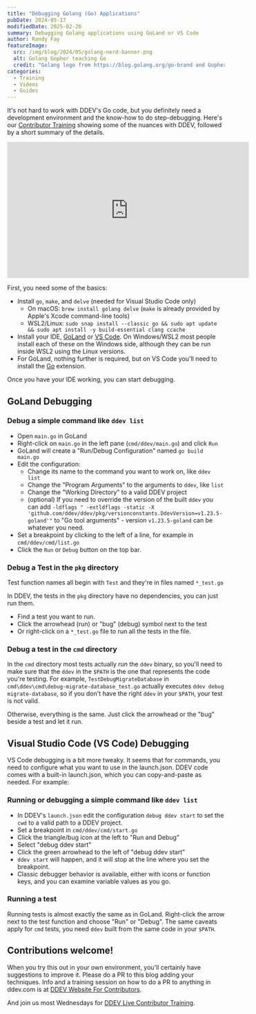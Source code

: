 ```yaml
---
title: "Debugging Golang (Go) Applications"
pubDate: 2024-05-17
modifiedDate: 2025-02-26
summary: Debugging Golang applications using GoLand or VS Code
author: Randy Fay
featureImage:
  src: /img/blog/2024/05/golang-nerd-banner.png
  alt: Golang Gopher teaching Go
  credit: "Golang logo from https://blog.golang.org/go-brand and Gopher Nerd by Nats Romanova, https://github.com/GolangUA/gopher-logos/blob/master/README.md"
categories:
  - Training
  - Videos
  - Guides
---
```


It's not hard to work with DDEV's Go code, but you definitely need a development environment and the know-how to do step-debugging. Here's our [Contributor Training](contributor-training.md) showing some of the nuances with DDEV, followed by a short summary of the details.

<div class="video-container">
<iframe width="560" height="315" src="https://www.youtube.com/embed/E-AEzC1p76E?si=XYP23HYcxgqiJ2_M" title="YouTube video player" frameborder="0" allow="accelerometer; autoplay; clipboard-write; encrypted-media; gyroscope; picture-in-picture; web-share" referrerpolicy="strict-origin-when-cross-origin" allowfullscreen></iframe>
</div>

First, you need some of the basics:

- Install `go`, `make`, and `delve` (needed for Visual Studio Code only)
  - On macOS: `brew install golang delve` (`make` is already provided by Apple's Xcode command-line tools)
  - WSL2/Linux: `sudo snap install --classic go && sudo apt update && sudo apt install -y build-essential clang ccache`
- Install your IDE, [GoLand](https://www.jetbrains.com/go/) or [VS Code](https://code.visualstudio.com/). On Windows/WSL2 most people install each of these on the Windows side, although they can be run inside WSL2 using the Linux versions.
- For GoLand, nothing further is required, but on VS Code you'll need to install the [Go](https://marketplace.visualstudio.com/items?itemName=golang.go) extension.

Once you have your IDE working, you can start debugging.

## GoLand Debugging

### Debug a simple command like `ddev list`

- Open `main.go` in GoLand
- Right-click on `main.go` in the left pane (`cmd/ddev/main.go`) and click `Run`
- GoLand will create a "Run/Debug Configuration" named `go build main.go`
- Edit the configuration:
  - Change its name to the command you want to work on, like `ddev list`
  - Change the "Program Arguments" to the arguments to `ddev`, like `list`
  - Change the "Working Directory" to a valid DDEV project
  - (optional) If you need to override the version of the built `ddev` you can add `-ldflags " -extldflags -static -X 'github.com/ddev/ddev/pkg/versionconstants.DdevVersion=v1.23.5-goland'"` to "Go tool arguments" - version `v1.23.5-goland` can be whatever you need.
- Set a breakpoint by clicking to the left of a line, for example in `cmd/ddev/cmd/list.go`
- Click the `Run` or `Debug` button on the top bar.

### Debug a Test in the `pkg` directory

Test function names all begin with `Test` and they're in files named `*_test.go`

In DDEV, the tests in the `pkg` directory have no dependencies, you can just run them.

- Find a test you want to run.
- Click the arrowhead (run) or "bug" (debug) symbol next to the test
- Or right-click on a `*_test.go` file to run all the tests in the file.

### Debug a test in the `cmd` directory

In the `cmd` directory most tests actually _run_ the `ddev` binary, so you'll need to make sure that the `ddev` in the `$PATH` is the one that represents the code you're testing. For example, `TestDebugMigrateDatabase` in `cmd\ddev\cmd\debug-migrate-database_test.go` actually executes `ddev debug migrate-database`, so if you don't have the right `ddev` in your `$PATH`, your test is not valid.

Otherwise, everything is the same. Just click the arrowhead or the "bug" beside a test and let it run.

## Visual Studio Code (VS Code) Debugging

VS Code debugging is a bit more tweaky. It seems that for commands, you need to configure what you want to use in the launch.json. DDEV code comes with a built-in launch.json, which you can copy-and-paste as needed. For example:

### Running or debugging a simple command like `ddev list`

- In DDEV's `launch.json` edit the configuration `debug ddev start` to set the `cwd` to a valid path to a DDEV project.
- Set a breakpoint in `cmd/ddev/cmd/start.go`
- Click the triangle/bug icon at the left to "Run and Debug"
- Select "debug ddev start"
- Click the green arrowhead to the left of "debug ddev start"
- `ddev start` will happen, and it will stop at the line where you set the breakpoint.
- Classic debugger behavior is available, either with icons or function keys, and you can examine variable values as you go.

### Running a test

Running tests is almost exactly the same as in GoLand. Right-click the arrow next to the test function and choose "Run" or "Debug". The same caveats apply for `cmd` tests, you need `ddev` built from the same code in your `$PATH`.

## Contributions welcome!

When you try this out in your own environment, you'll certainly have suggestions to improve it. Please do a PR to this blog adding your techniques. Info and a training session on how to do a PR to anything in ddev.com is at [DDEV Website For Contributors](ddev-website-for-contributors.md).

And join us most Wednesdays for [DDEV Live Contributor Training](contributor-training.md).
